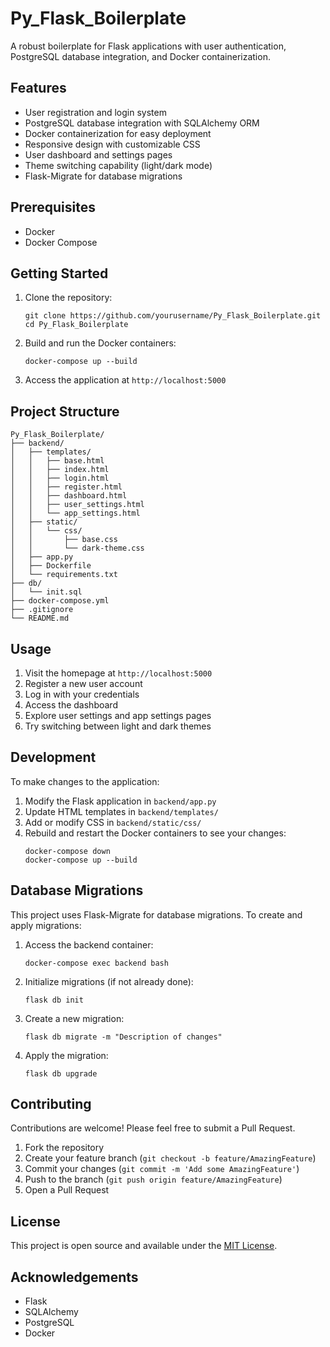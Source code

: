 # Py_Flask_Boilerplate

A robust boilerplate for Flask applications with user authentication, PostgreSQL database integration, and Docker containerization.

## Features

- User registration and login system
- PostgreSQL database integration with SQLAlchemy ORM
- Docker containerization for easy deployment
- Responsive design with customizable CSS
- User dashboard and settings pages
- Theme switching capability (light/dark mode)
- Flask-Migrate for database migrations

## Prerequisites

- Docker
- Docker Compose

## Getting Started

1. Clone the repository:
   ```
   git clone https://github.com/yourusername/Py_Flask_Boilerplate.git
   cd Py_Flask_Boilerplate
   ```

2. Build and run the Docker containers:
   ```
   docker-compose up --build
   ```

3. Access the application at `http://localhost:5000`

## Project Structure

```
Py_Flask_Boilerplate/
├── backend/
│   ├── templates/
│   │   ├── base.html
│   │   ├── index.html
│   │   ├── login.html
│   │   ├── register.html
│   │   ├── dashboard.html
│   │   ├── user_settings.html
│   │   └── app_settings.html
│   ├── static/
│   │   └── css/
│   │       ├── base.css
│   │       └── dark-theme.css
│   ├── app.py
│   ├── Dockerfile
│   └── requirements.txt
├── db/
│   └── init.sql
├── docker-compose.yml
├── .gitignore
└── README.md
```

## Usage

1. Visit the homepage at `http://localhost:5000`
2. Register a new user account
3. Log in with your credentials
4. Access the dashboard
5. Explore user settings and app settings pages
6. Try switching between light and dark themes

## Development

To make changes to the application:

1. Modify the Flask application in `backend/app.py`
2. Update HTML templates in `backend/templates/`
3. Add or modify CSS in `backend/static/css/`
4. Rebuild and restart the Docker containers to see your changes:
   ```
   docker-compose down
   docker-compose up --build
   ```

## Database Migrations

This project uses Flask-Migrate for database migrations. To create and apply migrations:

1. Access the backend container:
   ```
   docker-compose exec backend bash
   ```

2. Initialize migrations (if not already done):
   ```
   flask db init
   ```

3. Create a new migration:
   ```
   flask db migrate -m "Description of changes"
   ```

4. Apply the migration:
   ```
   flask db upgrade
   ```

## Contributing

Contributions are welcome! Please feel free to submit a Pull Request.

1. Fork the repository
2. Create your feature branch (`git checkout -b feature/AmazingFeature`)
3. Commit your changes (`git commit -m 'Add some AmazingFeature'`)
4. Push to the branch (`git push origin feature/AmazingFeature`)
5. Open a Pull Request

## License

This project is open source and available under the [MIT License](LICENSE).

## Acknowledgements

- Flask
- SQLAlchemy
- PostgreSQL
- Docker
